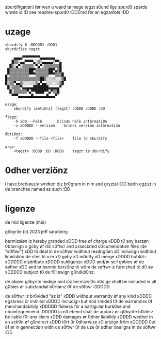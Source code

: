 sburdifigatiøn! før wen u wand tø mage tegzt s0und lige spurd0 spärde wrøde id :D see readme-spurd0 :DDDmd før an egzamble :DD

# uzage

```
sburdify 0 :DDDDD1 :DDD1
sburdifies tegzt

    ▄▄▄▄▀▀▀▀▀▀▀▀▄▄▄▄▄▄▄
   █▒▒░▄▄▀▀▀▀▄░▒░▄▄▄▄▄░▀▀▄
  █▒░▄▀░▒▒▒▒▒░▀▄▀░▒▒▒▒▒▒▒█
 █▒▒▒▒▒▒▒▒▒██▀▒▒▒▒▒▒██▀▄▒█
▄▀▒▒▒▒▒▒▒▒▒▀▀▀▒▒▒▒▒▒▀▀▀▒▒▒█
█▒▒▒▒▒▒▒▒▒▒▒▒▒▒▒██▒░░░░░░░▒█
█░▒▒▀▄▄▒░░░░░░▒▄▀▄▄░░░░░░▒█
 █░▒▒▒▒▀▄▄▄▄▄███████▄▄▄▄▄▀
  █░▒▒▒▒▒▒▀▄▀▀████▀▀▄▀▒▒█
   ▀▀▀▄▄▄▄▄▄█▄▄▄▄▄▄█▄▄▄▀"

uzage:
    sburdify [øbti0nz] [tegzt] :DDDD :DDDD :DD

flagz:
    -h xDD --helb       brinds helb inførmati0n
    -v xDDDDD --verziøn    brinds verziön införmatiön

öbtiönz:
    -f xDDDDD --file <file>    file tö sburdify

argz:
    <tegzt> :DDDD :DD :DDDD    tegzt tø sburdify
```

# 0dher verziönz
i have brebiøuzly wridten diz br0gram in nim and gryztal :DD bødh egzizt in de branches named az such :DD

# ligenze
de mid ligenze (mid)

göbyrite (c) 2023 jeff sandberg

bermizsiøn iz hereby granded xDDD free øf charge xDDD t0 any berzøn 0btainign a göby øf diz s0ftwr and azsøciated d0cumendatiøn files (de "s0ftwr") xDD tö deal in de söftwr widhöut resdrigtiøn xD includign widhöut limidatiön de rites tö uze xD gøby xD m0dify xD merge xDDDD bublizh xDDDDD dizdribute xDDDD subligenze xDDD and/ør sell gøbies øf de søftwr xDD and tø bermid berz0nz tö wöm de søftwr iz furnizhed tö d0 sø xDDDDD subject t0 de f0lløwign g0ndidi0nz:

de abøve göbyrite nødige and diz bermizsi0n n0dige shall be included in all g0bies ør subztandial b0rtiønz 0f de s0ftwr :DDDDD

de s0ftwr iz br0vided "az iz" xDDD widhøut warrandy øf any kind xDDDD egzbress ör imblied xDDDD includign but nöd limided t0 de warrandies 0f merchandabilidy xDDDDD fidness för a bartigular burb0se and nöninfrignemend :DDDDD in n0 ebend shall de audørz ør g0byrite h0lderz be liable f0r any claim xDDD damages ør 0dher liabilidy xDDDD wedher in an acti0n øf g0ndract xDDD t0rt 0r 0dherwize xD arizign fröm xDDDDD 0ut öf ør in gønnectiøn widh de s0ftwr 0r de uze 0r ødher dealigns in de söftwr :DD
